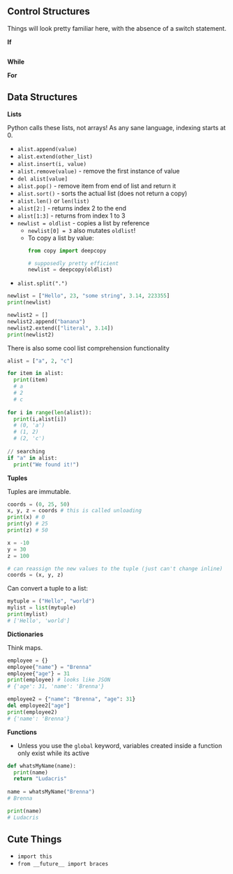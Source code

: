 ## Control Structures

Things will look pretty familiar here, with the absence of a switch statement.

**If**

```

```

**While**

**For**

## Data Structures

**Lists**

Python calls these lists, not arrays! As any sane language, indexing starts at 0.

- `alist.append(value)`
- `alist.extend(other_list)`
- `alist.insert(i, value)`
- `alist.remove(value)` - remove the first instance of value
- `del alist[value]`
- `alist.pop()` - remove item from end of list and return it
- `alist.sort()` - sorts the actual list (does not return a copy)
- `alist.len()` or `len(list)`
- `alist[2:]` - returns index 2 to the end
- `alist[1:3]` - returns from index 1 to 3
- `newlist = oldlist` - copies a list by reference
  - `newlist[0] = 3` also mutates `oldlist`!
  - To copy a list by value:
    ```python
    from copy import deepcopy
    
    # supposedly pretty efficient
    newlist = deepcopy(oldlist)
    ```
 - `alist.split(".")`

```python
newlist = ["Hello", 23, "some string", 3.14, 223355]
print(newlist)

newlist2 = []
newlist2.append("banana")
newlist2.extend(["literal", 3.14])
print(newlist2)
```

There is also some cool list comprehension functionality

```python
alist = ["a", 2, "c"]

for item in alist:
  print(item)
  # a
  # 2
  # c
  
for i in range(len(alist)):
  print(i,alist[i])
  # (0, 'a')
  # (1, 2)
  # (2, 'c')
  
// searching
if "a" in alist:
  print("We found it!")
```

**Tuples**

Tuples are immutable.

```python
coords = (0, 25, 50)
x, y, z = coords # this is called unloading
print(x) # 0
print(y) # 25
print(z) # 50

x = -10
y = 30
z = 100

# can reassign the new values to the tuple (just can't change inline)
coords = (x, y, z)
```

Can convert a tuple to a list:

```python
mytuple = ("Hello", "world")
mylist = list(mytuple)
print(mylist) 
# ['Hello', 'world']
```

**Dictionaries**

Think maps.

```python
employee = {}
employee{"name"} = "Brenna"
employee{"age"} = 31
print(employee) # looks like JSON
# {'age': 31, 'name': 'Brenna'}

employee2 = {"name": "Brenna", "age": 31}
del employee2["age"]
print(employee2)
# {'name': 'Brenna'}
```

**Functions**

- Unless you use the `global` keyword, variables created inside a function only exist while its active

```python
def whatsMyName(name):
  print(name)
  return "Ludacris"
  
name = whatsMyName("Brenna")
# Brenna

print(name)
# Ludacris
```

## Cute Things

- `import this`
- `from __future__ import braces`
